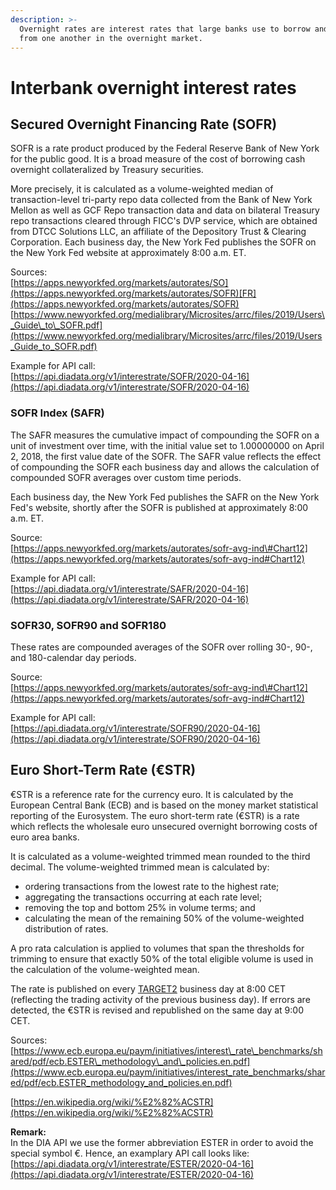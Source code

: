 ```yaml
---
description: >-
  Overnight rates are interest rates that large banks use to borrow and lend
  from one another in the overnight market.
---
```


# Interbank overnight interest rates

## Secured Overnight Financing Rate \(SOFR\)

SOFR is a rate product produced by the Federal Reserve Bank of New York for the public good. It is a broad measure of the cost of borrowing cash overnight collateralized by Treasury securities.

More precisely, it is calculated as a volume-weighted median of transaction-level tri-party repo data collected from the Bank of New York Mellon as well as GCF Repo transaction data and data on bilateral Treasury repo transactions cleared through FICC's DVP service, which are obtained from DTCC Solutions LLC, an affiliate of the Depository Trust & Clearing Corporation. Each business day, the New York Fed publishes the SOFR on the New York Fed website at approximately 8:00 a.m. ET.

Sources:  
[https://apps.newyorkfed.org/markets/autorates/SO](https://apps.newyorkfed.org/markets/autorates/SOFR)[FR](https://apps.newyorkfed.org/markets/autorates/SOFR)  
[https://www.newyorkfed.org/medialibrary/Microsites/arrc/files/2019/Users\_Guide\_to\_SOFR.pdf](https://www.newyorkfed.org/medialibrary/Microsites/arrc/files/2019/Users_Guide_to_SOFR.pdf)

Example for API call:  
[https://api.diadata.org/v1/interestrate/SOFR/2020-04-16](https://api.diadata.org/v1/interestrate/SOFR/2020-04-16)

### SOFR Index \(SAFR\)

The SAFR measures the cumulative impact of compounding the SOFR on a unit of investment over time, with the initial value set to 1.00000000 on April 2, 2018, the first value date of the SOFR. The SAFR value reflects the effect of compounding the SOFR each business day and allows the calculation of compounded SOFR averages over custom time periods.

Each business day, the New York Fed publishes the SAFR on the New York Fed's website, shortly after the SOFR is published at approximately 8:00 a.m. ET.

Source:  
[https://apps.newyorkfed.org/markets/autorates/sofr-avg-ind\#Chart12](https://apps.newyorkfed.org/markets/autorates/sofr-avg-ind#Chart12)

Example for API call:  
[https://api.diadata.org/v1/interestrate/SAFR/2020-04-16](https://api.diadata.org/v1/interestrate/SAFR/2020-04-16)

### SOFR30, SOFR90 and SOFR180

These rates are compounded averages of the SOFR over rolling 30-, 90-, and 180-calendar day periods.

Source:  
[https://apps.newyorkfed.org/markets/autorates/sofr-avg-ind\#Chart12](https://apps.newyorkfed.org/markets/autorates/sofr-avg-ind#Chart12)

Example for API call:  
[https://api.diadata.org/v1/interestrate/SOFR90/2020-04-16](https://api.diadata.org/v1/interestrate/SOFR90/2020-04-16)

## Euro Short-Term Rate \(€STR\)

€STR is a reference rate for the currency euro. It is calculated by the European Central Bank \(ECB\) and is based on the money market statistical reporting of the Eurosystem. The euro short-term rate \(€STR\) is a rate which reflects the wholesale euro unsecured overnight borrowing costs of euro area banks.

It is calculated as a volume-weighted trimmed mean rounded to the third decimal. The volume-weighted trimmed mean is calculated by:

* ordering transactions from the lowest rate to the highest rate;
* aggregating the transactions occurring at each rate level;
* removing the top and bottom 25% in volume terms; and 
* calculating the mean of the remaining 50% of the volume-weighted distribution of rates.

A pro rata calculation is applied to volumes that span the thresholds for trimming to ensure that exactly 50% of the total eligible volume is used in the calculation of the volume-weighted mean.

The rate is published on every [TARGET2](https://en.wikipedia.org/wiki/TARGET2) business day at 8:00 CET \(reflecting the trading activity of the previous business day\). If errors are detected, the €STR is revised and republished on the same day at 9:00 CET.

Sources:  
[https://www.ecb.europa.eu/paym/initiatives/interest\_rate\_benchmarks/shared/pdf/ecb.ESTER\_methodology\_and\_policies.en.pdf](https://www.ecb.europa.eu/paym/initiatives/interest_rate_benchmarks/shared/pdf/ecb.ESTER_methodology_and_policies.en.pdf)  
  
[https://en.wikipedia.org/wiki/%E2%82%ACSTR](https://en.wikipedia.org/wiki/%E2%82%ACSTR)

**Remark:**  
In the DIA API we use the former abbreviation ESTER in order to avoid the special symbol €. Hence, an examplary API call looks like:  
[https://api.diadata.org/v1/interestrate/ESTER/2020-04-16](https://api.diadata.org/v1/interestrate/ESTER/2020-04-16)

##  

